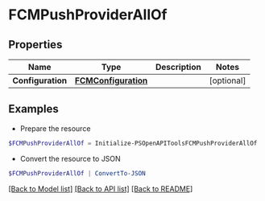# FCMPushProviderAllOf
## Properties

Name | Type | Description | Notes
------------ | ------------- | ------------- | -------------
**Configuration** | [**FCMConfiguration**](FCMConfiguration.md) |  | [optional] 

## Examples

- Prepare the resource
```powershell
$FCMPushProviderAllOf = Initialize-PSOpenAPIToolsFCMPushProviderAllOf  -Configuration null
```

- Convert the resource to JSON
```powershell
$FCMPushProviderAllOf | ConvertTo-JSON
```

[[Back to Model list]](../README.md#documentation-for-models) [[Back to API list]](../README.md#documentation-for-api-endpoints) [[Back to README]](../README.md)

